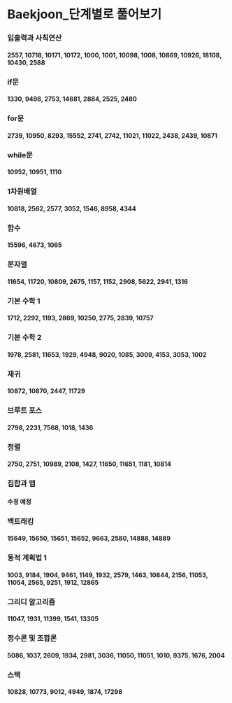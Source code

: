 # Baekjoon_단계별로 풀어보기
### 입출력과 사칙연산
#### 2557, 10718, 10171, 10172, 1000, 1001, 10098, 1008, 10869, 10926, 18108, 10430, 2588
### if문
#### 1330, 9498, 2753, 14681, 2884, 2525, 2480
### for문
#### 2739, 10950, 8293, 15552, 2741, 2742, 11021, 11022, 2438, 2439, 10871
### while문
#### 10952, 10951, 1110
### 1차원배열
#### 10818, 2562, 2577, 3052, 1546, 8958, 4344
### 함수
#### 15596, 4673, 1065
### 문자열
#### 11654, 11720, 10809, 2675, 1157, 1152, 2908, 5622, 2941, 1316
### 기본 수학 1
#### 1712, 2292, 1193, 2869, 10250, 2775, 2839, 10757
### 기본 수학 2
#### 1978, 2581, 11653, 1929, 4948, 9020, 1085, 3009, 4153, 3053, 1002
### 재귀
#### 10872, 10870, 2447, 11729
### 브루트 포스
#### 2798, 2231, 7568, 1018, 1436
### 정렬
#### 2750, 2751, 10989, 2108, 1427, 11650, 11651, 1181, 10814
### 집합과 맵
#### 수정 예정
### 백트래킹
#### 15649, 15650, 15651, 15652, 9663, 2580, 14888, 14889
### 동적 계획법 1
#### 1003, 9184, 1904, 9461, 1149, 1932, 2579, 1463, 10844, 2156, 11053, 11054, 2565, 9251, 1912, 12865
### 그리디 알고리즘
#### 11047, 1931, 11399, 1541, 13305
### 정수론 및 조합론
#### 5086, 1037, 2609, 1934, 2981, 3036, 11050, 11051, 1010, 9375, 1676, 2004
### 스택
#### 10828, 10773, 9012, 4949, 1874, 17298